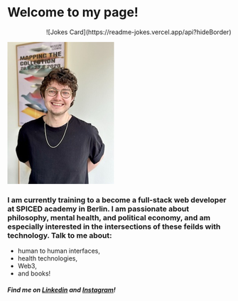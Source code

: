 # Welcome to my page!

<div align="right"> ![Jokes Card](https://readme-jokes.vercel.app/api?hideBorder)
</div>

![Headshot](./headshot.github.jpg)

### I am currently training to a become a full-stack web developer at SPICED academy in Berlin. I am passionate about philosophy, mental health, and political economy, and am especially interested in the intersections of these feilds with technology. Talk to me about:
- human to human interfaces,
- health technologies,
- Web3,
- and books!

##### Find me on [Linkedin](https://www.linkedin.com/in/jamie-lawrence-822273118/) and [Instagram](https://www.instagram.com/jamezwilly)!
